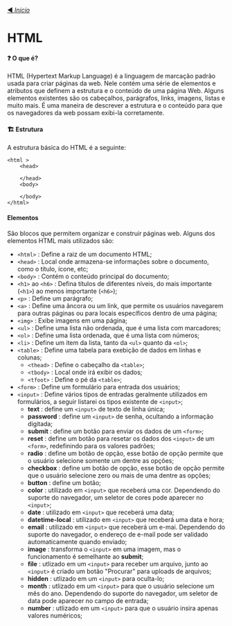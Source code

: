 [◀️ *Início*](https://github.com/LeiteEduardo/Estudos)
# HTML

#### ❓ O que é?
HTML (Hypertext Markup Language) é a linguagem de marcação padrão usada para criar páginas da web. Nele contém uma série de elementos e atributos que definem a estrutura e o conteúdo de uma página Web. Alguns elementos existentes são os cabeçalhos, parágrafos, links, imagens, listas e muito mais. É uma maneira de descrever a estrutura e o conteúdo para que os navegadores da web possam exibi-la corretamente.

#### 🏗️ Estrutura
A estrutura básica do HTML é a seguinte: 
```
<html >
    <head>

    </head>
    <body>
    
    </body>
</html>
```

#### Elementos
São blocos que permitem organizar e construir páginas web. Alguns dos elementos HTML mais utilizados são:

- ``` <html> ``` : Define a raiz de um documento HTML;
- ``` <head> ``` : Local onde armazena-se informações sobre o documento, como o título, ícone, etc;
- ``` <body> ``` : Contém o conteúdo principal do documento;
- ``` <h1> ``` ao ``` <h6> ``` : Defina títulos de diferentes níveis, do mais importante (```<h1>```) ao menos importante (```<h6>```);
- ``` <p> ``` : Define um parágrafo;
- ``` <a> ``` : Define uma âncora ou um link, que permite os usuários navegarem para outras páginas ou para locais específicos dentro de uma página;
- ``` <img> ``` : Exibe imagens em uma página;
- ``` <ul> ``` : Define uma lista não ordenada, que é uma lista com marcadores;
- ``` <ol> ``` : Define uma lista ordenada, que é uma lista com números;
- ``` <li> ``` : Define um item da lista, tanto da ``` <ul> ``` quanto da ``` <ol> ```;
- ``` <table> ``` : Define uma tabela para exebição de dados em linhas e colunas;
  - ``` <thead> ``` : Define o cabeçalho da ``` <table> ```;
  - ``` <tbody> ``` : Local onde irá exibir os dados;
  - ``` <tfoot> ``` : Define o pé da ``` <table> ```;
- ``` <form> ``` : Define um formulário para entrada dos usuários;
- ``` <input> ``` : Define vários tipos de entradas geralmente utilizados em formulários, a seguir listarei os tipos existente de ``` <input> ```;
  - **text** : define um ``` <input> ``` de texto de linha única;
  - **password** : define um ``` <input> ``` de senha, ocultando a informação digitada;
  - **submit** :  define um botão para enviar os dados de um ``` <form> ```;
  - **reset** :  define um botão para resetar os dados dos ``` <input> ``` de um ``` <form> ```, redefinindo para os valores padrões;
  - **radio** : define um botão de opção, esse botão de opção permite que o usuário selecione somente um dentre as opções;
  - **checkbox** : define um botão de opção, esse botão de opção permite que o usuário selecione zero ou mais de uma dentre as opções;
  - **button** : define um botão;
  - **color** : utilizado em ``` <input> ``` que receberá uma cor. Dependendo do suporte do navegador, um seletor de cores pode aparecer no ``` <input> ```;
  - **date** : utilizado em ``` <input> ``` que receberá uma data;
  - **datetime-local** : utilizado em ``` <input> ``` que receberá uma data e hora;
  - **email** : utilizado em ``` <input> ``` que receberá um e-mai. Dependendo do suporte do navegador, o endereço de e-mail pode ser validado automaticamente quando enviado;
  - **image** : transforma o ``` <input> ``` em uma imagem, mas o funcionamento é semelhante ao **submit**;
  - **file** : utlizado em um ``` <input> ``` para receber um arquivo, junto ao ``` <input> ``` é criado um botão "Procurar" para uploads de arquivos;
  - **hidden** : utlizado em um ``` <input> ``` para oculta-lo;
  - **month** : utlizado em um ``` <input> ``` para que o usuário selecione um mês do ano. Dependendo do suporte do navegador, um seletor de data pode aparecer no campo de entrada;
  - **number** : utlizado em um ``` <input> ``` para que o usuário insira apenas valores numéricos;